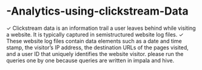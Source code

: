 # -Analytics-using-clickstream-Data
✓ Clickstream data is an information trail a user leaves behind while visiting a website. It is typically captured in semistructured website log files. ✓ These website log files contain data elements such as a date and time stamp, the visitor’s IP address, the destination URLs of the pages visited, and a user ID that uniquely identifies the website visitor.
please run the queries one by one because queries are written in impala and hive.
